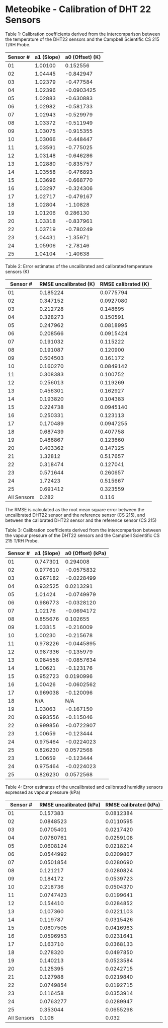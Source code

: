 # Meteobike - Calibration of DHT 22 Sensors

Table 1: Calibration coefficients derived from the intercomparison between the temperature of the DHT22 sensors 
and the Campbell Scientific CS 215 T/RH Probe.

| Sensor # |  a1 (Slope) | a0 (Offset) (K) |
| ------------------ | ----------------- |  ----------------- |
 | 01|      1.00100 |      0.152556
 | 02|      1.04445 |     -0.842947
 | 03|      1.02379 |     -0.477584
 | 04|      1.02396 |    -0.0903425
 | 05|      1.02883 |     -0.630883
 | 06|      1.02982 |     -0.581733
 | 07|      1.02943 |     -0.529979
 | 08|      1.03372 |     -0.511949
 | 09|      1.03075 |     -0.915355
 | 10|      1.03066 |     -0.448447
 | 11|      1.03591 |     -0.775025
 | 12|      1.03148 |     -0.646286
 | 13|      1.02880 |     -0.835757
 | 14|      1.03558 |     -0.476893
 | 15|      1.03696 |     -0.668770
 | 16|      1.03297 |     -0.324306
 | 17|      1.02717 |     -0.479167
 | 18|      1.02804 |      -1.10828
 | 19|      1.01206 |      0.286130
 | 20|      1.03318 |     -0.837961
 | 22|      1.03719 |     -0.780249
 | 23 |       1.04431 |      -1.35971
 | 24 |       1.05906 |      -2.78146
 | 25 |       1.04104 |      -1.40638
 

Table 2: Error estimates of the uncalibrated and calibrated temperature sensors (K)

| Sensor # |  RMSE uncalibrated (K) | RMSE calibrated (K) |
| ------------------ | ----------------- |  ----------------- |
 | 01 |      0.185224 |     0.0775794
 | 02 |      0.347152 |     0.0927080
 | 03 |      0.212728 |      0.148695
 | 04 |      0.328273 |      0.150591
 | 05 |      0.247962 |     0.0818995
 | 06 |      0.208566 |     0.0915424
 | 07 |      0.191032 |      0.115222
 | 08 |      0.191087 |      0.120900
 | 09 |      0.504503 |      0.161172
 | 10 |      0.160270 |     0.0849142
 | 11 |      0.308383 |      0.100752
 | 12 |      0.256013 |      0.119269
 | 13 |      0.456301 |      0.162927
 | 14 |      0.193820 |      0.104383
 | 15 |      0.224738 |     0.0945140
 | 16 |      0.250331 |      0.123113
 | 17 |      0.170489 |     0.0947255
 | 18 |      0.687439 |      0.407758
 | 19 |      0.486867 |      0.123660
 | 20 |      0.403362 |      0.147125
 | 21 |       1.32812 |      0.517657
 | 22 |      0.318474 |      0.127041
 | 23 |      0.571644 |      0.260657
 | 24 |       1.72423 |      0.515667
 | 25 |      0.691412 |      0.323559
 | All Sensors | 0.282 | 0.116

The RMSE is calculated as the root mean square error between the uncalibrated  DHT22 sensor and the reference sensor (CS 215), and between the calibrated  DHT22 sensor and the reference sensor (CS 215)

Table 3: Calibration coefficients derived from the intercomparison between the vapour pressure of the DHT22 sensors 
and the Campbell Scientific CS 215 T/RH Probe.

 | Sensor # |  a1 (Slope) | a0 (Offset) (kPa) |
 | ------------------ | ----------------- |  ----------------- |
 | 01 |      0.747301 |      0.294008
 | 02 |      0.977610 |    -0.0575832
 | 03 |      0.967182 |    -0.0228499
 | 04 |      0.932525 |     0.0213291
 | 05 |       1.01424 |    -0.0749979
 | 06 |      0.986773 |    -0.0328120
 | 07 |       1.02176 |    -0.0694172
 | 08 |      0.855676 |      0.102655
 | 09 |       1.03315 |     -0.216009
 | 10 |       1.00230 |     -0.215678
 | 11 |      0.978226 |    -0.0445895
 | 12 |      0.987336 |     -0.135979
 | 13 |      0.984558 |    -0.0857634
 | 14 |       1.00621 |     -0.123176
 | 15 |      0.952723 |     0.0190996
 | 16 |       1.00426 |    -0.0602562
 | 17 |      0.969038 |     -0.120096
 | 18 |           N/A |           N/A
 | 19 |       1.03063 |     -0.167150
 | 20 |      0.993556 |     -0.115046
 | 22 |      0.999856 |    -0.0722907
 | 23 |       1.00659 |     -0.123444
 | 24 |      0.975464 |    -0.0224023
 | 25 |      0.826230 |     0.0572568
 | 23 |       1.00659 |     -0.123444
 | 24 |      0.975464 |    -0.0224023
 | 25 |      0.826230 |     0.0572568
 
Table 4: Error estimates of the uncalibrated and calibrated humidity sensors expressed as vapour pressure (kPa)

| Sensor # |  RMSE uncalibrated (kPa) | RMSE calibrated (kPa) |
| ------------------ | ----------------- |  ----------------- |
 | 01 |      0.157383 |     0.0812384
 | 02 |     0.0848523 |     0.0110595
 | 03 |     0.0705401 |     0.0217420
 | 04 |     0.0780761 |     0.0259108
 | 05 |     0.0608124 |     0.0218214
 | 06 |     0.0544992 |     0.0209867
 | 07 |     0.0501854 |     0.0280690
 | 08 |      0.121217 |     0.0280824
 | 09 |      0.184172 |     0.0539723
 | 10 |      0.218736 |     0.0504370
 | 11 |     0.0747423 |     0.0199641
 | 12 |      0.154410 |     0.0284852
 | 13 |      0.107360 |     0.0221103
 | 14 |      0.119787 |     0.0315426
 | 15 |     0.0607505 |     0.0416963
 | 16 |     0.0596953 |     0.0231641
 | 17 |      0.163710 |     0.0368133
 | 18 |      0.278320 |     0.0497850
 | 19 |      0.140213 |     0.0523584
 | 20 |      0.125395 |     0.0242715
 | 21 |      0.127988 |     0.0219840
 | 22 |     0.0749854 |     0.0192715
 | 23 |      0.116458 |     0.0353914
 | 24 |     0.0763277 |     0.0289947
 | 25 |      0.353044 |     0.0655298
 | All Sensors | 0.108 | 0.032
